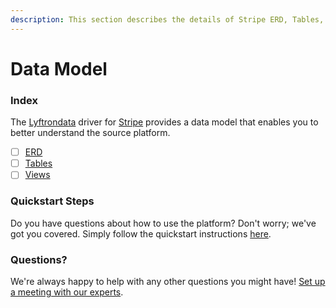 ```yaml
---
description: This section describes the details of Stripe ERD, Tables, and Views.
---
```


# Data Model

### Index

The  [Lyftrondata](https://www.lyftrondata.com/) driver for [Stripe](https://www.lyftrondata.com/integration/commerce-analytics/stripe/) provides a data model that enables you to better understand the source platform.

* [ ] [ERD](erd.md)
* [ ] [Tables](tables.md)
* [ ] [Views](views.md)

### Quickstart Steps

Do you have questions about how to use the platform? Don't worry; we've got you covered. Simply follow the quickstart instructions [here](../README.md).


### Questions? <a href="#questions" id="questions"></a>

We're always happy to help with any other questions you might have! [Set up a meeting with our experts](https://www.lyftrondata.com/book-a-meeting/).

